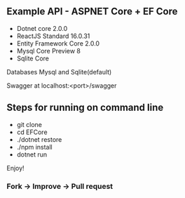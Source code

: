 ## Example API - ASPNET Core + EF Core

- Dotnet core 2.0.0
- ReactJS Standard 16.0.31
- Entity Framework Core 2.0.0
- Mysql Core Preview 8
- Sqlite Core

Databases Mysql and Sqlite(default)

Swagger at localhost:\<port\>/swagger

## Steps for running on command line

- git clone
- cd EFCore
- ./dotnet restore
- ./npm install
- dotnet run

Enjoy!

### Fork -> Improve -> Pull request
